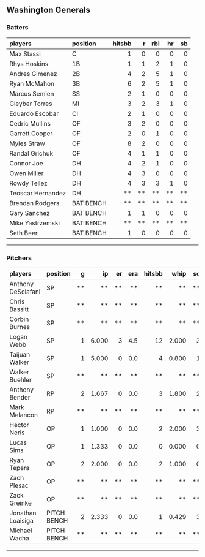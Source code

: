 ## Washington Generals

### Batters

 
|players           |position  | hitsbb|  r| rbi| hr| sb| 
|:-----------------|:---------|------:|--:|---:|--:|--:| 
|Max Stassi        |C         |      1|  0|   0|  0|  0| 
|Rhys Hoskins      |1B        |      1|  1|   2|  1|  0| 
|Andres Gimenez    |2B        |      4|  2|   5|  1|  0| 
|Ryan McMahon      |3B        |      6|  2|   5|  1|  0| 
|Marcus Semien     |SS        |      2|  1|   0|  0|  0| 
|Gleyber Torres    |MI        |      3|  2|   3|  1|  0| 
|Eduardo Escobar   |CI        |      2|  1|   0|  0|  0| 
|Cedric Mullins    |OF        |      3|  2|   0|  0|  0| 
|Garrett Cooper    |OF        |      2|  0|   1|  0|  0| 
|Myles Straw       |OF        |      8|  2|   0|  0|  0| 
|Randal Grichuk    |OF        |      4|  1|   1|  0|  0| 
|Connor Joe        |DH        |      4|  2|   1|  0|  0| 
|Owen Miller       |DH        |      4|  3|   0|  0|  0| 
|Rowdy Tellez      |DH        |      4|  3|   3|  1|  0| 
|Teoscar Hernandez |DH        |     **| **|  **| **| **| 
|Brendan Rodgers   |BAT BENCH |     **| **|  **| **| **| 
|Gary Sanchez      |BAT BENCH |      1|  1|   0|  0|  0| 
|Mike Yastrzemski  |BAT BENCH |     **| **|  **| **| **| 
|Seth Beer         |BAT BENCH |      1|  0|   0|  0|  0| 


* * *

### Pitchers

 
|players            |position    |  g|    ip| er| era| hitsbb|  whip| so|  w| sv| 
|:------------------|:-----------|--:|-----:|--:|---:|------:|-----:|--:|--:|--:| 
|Anthony DeSclafani |SP          | **|    **| **|  **|     **|    **| **| **| **| 
|Chris Bassitt      |SP          | **|    **| **|  **|     **|    **| **| **| **| 
|Corbin Burnes      |SP          | **|    **| **|  **|     **|    **| **| **| **| 
|Logan Webb         |SP          |  1| 6.000|  3| 4.5|     12| 2.000|  3|  1|  0| 
|Taijuan Walker     |SP          |  1| 5.000|  0| 0.0|      4| 0.800|  1|  0|  0| 
|Walker Buehler     |SP          | **|    **| **|  **|     **|    **| **| **| **| 
|Anthony Bender     |RP          |  2| 1.667|  0| 0.0|      3| 1.800|  2|  0|  2| 
|Mark Melancon      |RP          | **|    **| **|  **|     **|    **| **| **| **| 
|Hector Neris       |OP          |  1| 1.000|  0| 0.0|      2| 2.000|  3|  0|  0| 
|Lucas Sims         |OP          |  1| 1.333|  0| 0.0|      0| 0.000|  0|  0|  0| 
|Ryan Tepera        |OP          |  2| 2.000|  0| 0.0|      2| 1.000|  0|  0|  0| 
|Zach Plesac        |OP          | **|    **| **|  **|     **|    **| **| **| **| 
|Zack Greinke       |OP          | **|    **| **|  **|     **|    **| **| **| **| 
|Jonathan Loaisiga  |PITCH BENCH |  2| 2.333|  0| 0.0|      1| 0.429|  3|  0|  0| 
|Michael Wacha      |PITCH BENCH | **|    **| **|  **|     **|    **| **| **| **| 


* * *


